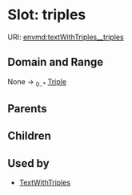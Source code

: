 
# Slot: triples




URI: [envmd:textWithTriples__triples](http://w3id.org/ontogpt/environmental-metadatatextWithTriples__triples)


## Domain and Range

None &#8594;  <sub>0..\*</sub> [Triple](Triple.md)

## Parents


## Children


## Used by

 * [TextWithTriples](TextWithTriples.md)
